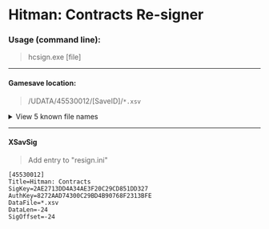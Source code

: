 # Hitman: Contracts Re-signer


### Usage (command line):
> hcsign.exe [file]

------

#### Gamesave location:
> /UDATA/45530012/[SaveID]/`*.xsv`

<details>
<summary>View 5 known file names</summary>

```
info.xsv
game1.xsv
game2.xsv
game3.xsv
game4.xsv
```
> **Note: `game4.xsv` does not seem to be signed**  

</details>

------

#### XSavSig

> Add entry to "resign.ini"
```
[45530012]
Title=Hitman: Contracts
SigKey=2AE2713DD4A34AE3F20C29CD851DD327
AuthKey=8272AAD74300C29BD4B90768F2313BFE
DataFile=*.xsv
DataLen=-24
SigOffset=-24
```
